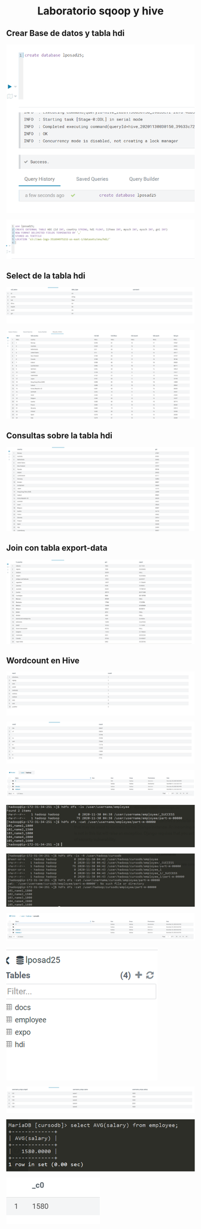 # <div align='center'> Laboratorio sqoop y hive </div>

## Crear Base de datos y tabla hdi
![](images/1.PNG)

![](images/2.PNG)
## Select de la tabla hdi
![](images/3.PNG)

![](images/4.PNG)

## Consultas sobre la tabla hdi
![](images/5.PNG)

## Join con tabla export-data
![](images/6.PNG)

## Wordcount en Hive
![](images/7.PNG)

![](images/8.PNG)

![](images/9.PNG)

![](images/10.PNG)

![](images/11.PNG)

![](images/12.PNG)

![](images/13.PNG)

![](images/14.PNG)

![](images/15.PNG)

![](images/16.PNG)
